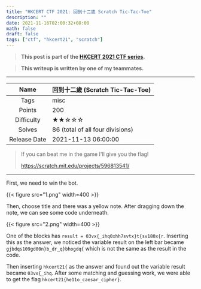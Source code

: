 ```yaml
---
title: "HKCERT CTF 2021: 回到十二歲 Scratch Tic-Tac-Toe"
description: ""
date: 2021-11-16T02:00:32+08:00
math: false
draft: false
tags: ["ctf", "hkcert21", "scratch"]
---
```


> **This post is part of the [HKCERT 2021 CTF series](/tags/hkcert21).**

> **This writeup is written by one of my teammates.**

---

|     Name     | 回到十二歲 (Scratch Tic-Tac-Toe) |
| :----------: | -------------------------------- |
|     Tags     | misc                             |
|    Points    | 200                              |
|  Difficulty  | ★★☆☆☆                            |
|    Solves    | 86 (total of all four divisions) |
| Release Date | 2021-11-13 06:00:00              |

> If you can beat me in the game I'll give you the flag!
>
> https://scratch.mit.edu/projects/596813541/

---

First, we need to win the bot.

{{< figure src="1.png" width=400 >}}

Then, choose title and there was a yellow note. After dragging down the note, we can see some code underneath.

{{< figure src="2.png" width=400 >}}

One of the blocks has `result = 03vx{_ihq0xhh7svtx}t{sv180x{r`. Inserting this as the answer, we noticed the variable result on the left bar became `gjbdqs109gd00n}b_dr_q}bhogdq{` which is not the same as the result in the code.

Then inserting `hkcert21{` as the answer and found out the variable result became `03vx{_ihq`. After some matching and guessing work, we were able to get the flag `hkcert21{he11o_caesar_cipher}`.
